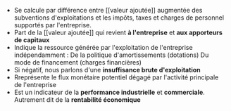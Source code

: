 - Se calcule par différence entre [[valeur ajoutée]] augmentée des subventions d'exploitations et les impôts, taxes et charges de personnel supportés par l'entreprise.
- Part de la [[valeur ajoutée]] qui revient **à l'entreprise** et **aux apporteurs de capitaux**
- Indique la ressource générée par l'exploitation de l'entreprise indépendamment :
	De la politique d'amortissements (dotations)
	Du mode de financement (charges financières)
- Si négatif, nous parlons d'une **insuffisance brute d'exploitation**
- Rreprésente le flux monétaire potentiel dégagé par l'activité principale de l'entreprise
- Est un indicateur de la **performance industrielle** et **commerciale**. Autrement dit de la **rentabilité économique**
<html>
	<head>
		<style>
			table,
			th,
			td {
				border: 0px solid black;
				border-collapse: collapse;
			}

			th:first-child,
			td:first-child {
				border-right: 0;
			}
		</style>
	</head>
	<body>
		<table>
			<tr>
				<th></th>
				<th>Elements<span style="visibility: hidden;">aze aze aze</span></th>
				<th>Place dans le CR</th>
			</tr>
			<tr>
				<td rowspan="1">
				<br>
					<span style="visibility: hidden;">***</span>+
					<br>
					<span style="visibility: hidden;">***</span>-
					<br>
					<span style="visibility: hidden;">***</span>-
				</td>
				<td rowspan="2"> VA <br> Subvention <br> Impots, taxes <br> Charge de personnel
				</td>
				<td rowspan =3> en produits d'exploitation <br> en charges d'Exploitation <br> = salaire et traitements + charges sociales
			 </td>
			</tr>
			<tr><tr>
				<th colspan="3"> = Excédent brut d'exploitation 	
				</tr>
		</table>
	</body>
</html>
